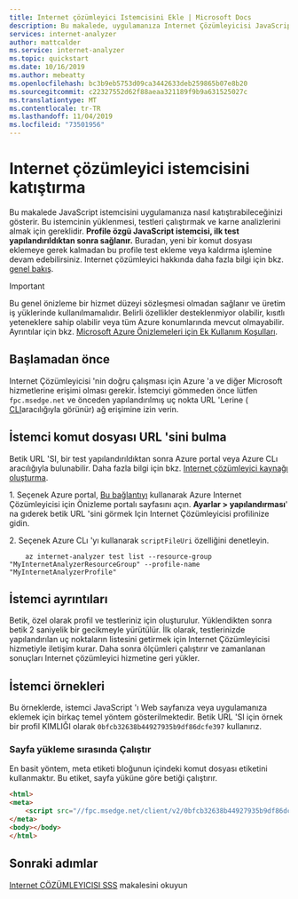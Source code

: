 ```yaml
---
title: Internet çözümleyici Istemcisini Ekle | Microsoft Docs
description: Bu makalede, uygulamanıza Internet Çözümleyicisi JavaScript istemcisini nasıl katıştıracağınızı öğrenin.
services: internet-analyzer
author: mattcalder
ms.service: internet-analyzer
ms.topic: quickstart
ms.date: 10/16/2019
ms.author: mebeatty
ms.openlocfilehash: bc3b9eb5753d09ca3442633deb259865b07e8b20
ms.sourcegitcommit: c22327552d62f88aeaa321189f9b9a631525027c
ms.translationtype: MT
ms.contentlocale: tr-TR
ms.lasthandoff: 11/04/2019
ms.locfileid: "73501956"
---
```

# <a name="embed-the-internet-analyzer-client"></a>Internet çözümleyici istemcisini katıştırma

Bu makalede JavaScript istemcisini uygulamanıza nasıl katıştırabileceğinizi gösterir. Bu istemcinin yüklenmesi, testleri çalıştırmak ve karne analizlerini almak için gereklidir. **Profile özgü JavaScript istemcisi, ilk test yapılandırıldıktan sonra sağlanır.** Buradan, yeni bir komut dosyası eklemeye gerek kalmadan bu profile test ekleme veya kaldırma işlemine devam edebilirsiniz. Internet çözümleyici hakkında daha fazla bilgi için bkz. [genel bakış](internet-analyzer-overview.md). 

> [!IMPORTANT]
> Bu genel önizleme bir hizmet düzeyi sözleşmesi olmadan sağlanır ve üretim iş yüklerinde kullanılmamalıdır. Belirli özellikler desteklenmiyor olabilir, kısıtlı yeteneklere sahip olabilir veya tüm Azure konumlarında mevcut olmayabilir. Ayrıntılar için bkz. [Microsoft Azure Önizlemeleri için Ek Kullanım Koşulları](https://azure.microsoft.com/support/legal/preview-supplemental-terms/).
>

## <a name="before-you-begin"></a>Başlamadan önce

Internet Çözümleyicisi 'nin doğru çalışması için Azure 'a ve diğer Microsoft hizmetlerine erişimi olması gerekir. İstemciyi gömmeden önce lütfen `fpc.msedge.net` ve önceden yapılandırılmış uç nokta URL 'Lerine ( [CLI](internet-analyzer-cli.md)aracılığıyla görünür) ağ erişimine izin verin.

## <a name="find-the-client-script-url"></a>İstemci komut dosyası URL 'sini bulma

Betik URL 'SI, bir test yapılandırıldıktan sonra Azure portal veya Azure CLı aracılığıyla bulunabilir. Daha fazla bilgi için bkz. [Internet çözümleyici kaynağı oluşturma](internet-analyzer-create-test-portal.md).

1\. Seçenek Azure portal, [Bu bağlantıyı](https://aka.ms/InternetAnalyzerPreviewPortal) kullanarak Azure Internet Çözümleyicisi için Önizleme portalı sayfasını açın. **Ayarlar > yapılandırması**' na gıderek betik URL 'sini görmek Için Internet Çözümleyicisi profilinize gidin.

2\. Seçenek Azure CLı 'yı kullanarak `scriptFileUri` özelliğini denetleyin.
```azurecli-interactive
    az internet-analyzer test list --resource-group "MyInternetAnalyzerResourceGroup" --profile-name "MyInternetAnalyzerProfile"
```

## <a name="client-details"></a>İstemci ayrıntıları

Betik, özel olarak profil ve testleriniz için oluşturulur. Yüklendikten sonra betik 2 saniyelik bir gecikmeyle yürütülür. İlk olarak, testlerinizde yapılandırılan uç noktaların listesini getirmek için Internet Çözümleyicisi hizmetiyle iletişim kurar. Daha sonra ölçümleri çalıştırır ve zamanlanan sonuçları Internet çözümleyici hizmetine geri yükler.

## <a name="client-examples"></a>İstemci örnekleri

Bu örneklerde, istemci JavaScript 'ı Web sayfanıza veya uygulamanıza eklemek için birkaç temel yöntem gösterilmektedir. Betik URL 'SI için örnek bir profil KIMLIĞI olarak `0bfcb32638b44927935b9df86dcfe397` kullanırız.

### <a name="run-on-page-load"></a>Sayfa yükleme sırasında Çalıştır
En basit yöntem, meta etiketi bloğunun içindeki komut dosyası etiketini kullanmaktır. Bu etiket, sayfa yüküne göre betiği çalıştırır.

```html
<html>
<meta>
    <script src="//fpc.msedge.net/client/v2/0bfcb32638b44927935b9df86dcfe397/ab.min.js"></script>
</meta>
<body></body>
</html>
```

## <a name="next-steps"></a>Sonraki adımlar

[Internet ÇÖZÜMLEYICISI SSS](internet-analyzer-faq.md) makalesini okuyun
